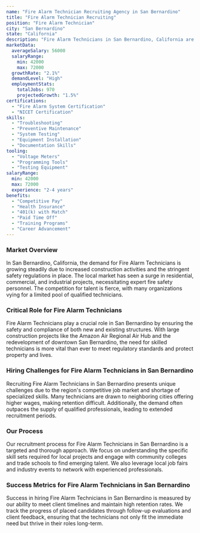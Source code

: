```yaml
---
name: "Fire Alarm Technician Recruiting Agency in San Bernardino"
title: "Fire Alarm Technician Recruiting"
position: "Fire Alarm Technician"
city: "San Bernardino"
state: "California"
description: "Fire Alarm Technicians in San Bernardino, California are responsible for the installation, maintenance, and repair of fire detection and suppression systems."
marketData:
  averageSalary: 56000
  salaryRange:
    min: 42000
    max: 72000
  growthRate: "2.1%"
  demandLevel: "High"
  employmentStats:
    totalJobs: 970
    projectedGrowth: "1.5%"
certifications:
  - "Fire Alarm System Certification"
  - "NICET Certification"
skills:
  - "Troubleshooting"
  - "Preventive Maintenance"
  - "System Testing"
  - "Equipment Installation"
  - "Documentation Skills"
tooling:
  - "Voltage Meters"
  - "Programming Tools"
  - "Testing Equipment"
salaryRange:
  min: 42000
  max: 72000
  experience: "2-4 years"
benefits:
  - "Competitive Pay"
  - "Health Insurance"
  - "401(k) with Match"
  - "Paid Time Off"
  - "Training Programs"
  - "Career Advancement"
---
```


### Market Overview
In San Bernardino, California, the demand for Fire Alarm Technicians is growing steadily due to increased construction activities and the stringent safety regulations in place. The local market has seen a surge in residential, commercial, and industrial projects, necessitating expert fire safety personnel. The competition for talent is fierce, with many organizations vying for a limited pool of qualified technicians.

### Critical Role for Fire Alarm Technicians
Fire Alarm Technicians play a crucial role in San Bernardino by ensuring the safety and compliance of both new and existing structures. With large construction projects like the Amazon Air Regional Air Hub and the redevelopment of downtown San Bernardino, the need for skilled technicians is more vital than ever to meet regulatory standards and protect property and lives.

### Hiring Challenges for Fire Alarm Technicians in San Bernardino
Recruiting Fire Alarm Technicians in San Bernardino presents unique challenges due to the region's competitive job market and shortage of specialized skills. Many technicians are drawn to neighboring cities offering higher wages, making retention difficult. Additionally, the demand often outpaces the supply of qualified professionals, leading to extended recruitment periods.

### Our Process
Our recruitment process for Fire Alarm Technicians in San Bernardino is a targeted and thorough approach. We focus on understanding the specific skill sets required for local projects and engage with community colleges and trade schools to find emerging talent. We also leverage local job fairs and industry events to network with experienced professionals.

### Success Metrics for Fire Alarm Technicians in San Bernardino
Success in hiring Fire Alarm Technicians in San Bernardino is measured by our ability to meet client timelines and maintain high retention rates. We track the progress of placed candidates through follow-up evaluations and client feedback, ensuring that the technicians not only fit the immediate need but thrive in their roles long-term.